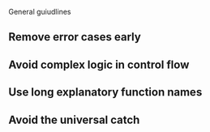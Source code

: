 General guiudlines

## Remove error cases early

## Avoid complex logic in control flow

## Use long explanatory function names

## Avoid the universal catch

<!-- vim: set autoindent expandtab sw=4 syntax=markdown: -->
